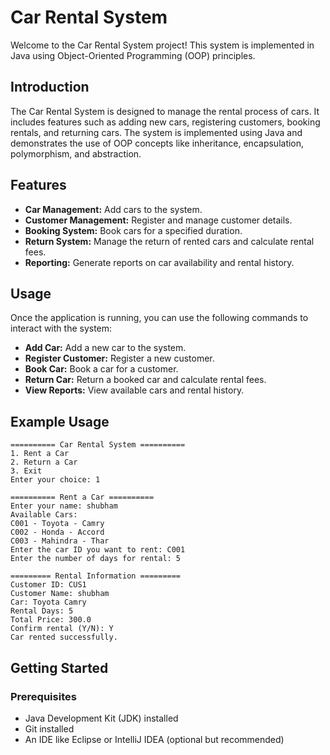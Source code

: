 # Car Rental System

Welcome to the Car Rental System project! This system is implemented in Java using Object-Oriented Programming (OOP) principles.

## Introduction

The Car Rental System is designed to manage the rental process of cars. It includes features such as adding new cars, registering customers, booking rentals, and returning cars. The system is implemented using Java and demonstrates the use of OOP concepts like inheritance, encapsulation, polymorphism, and abstraction.

## Features

- **Car Management:** Add cars to the system.
- **Customer Management:** Register and manage customer details.
- **Booking System:** Book cars for a specified duration.
- **Return System:** Manage the return of rented cars and calculate rental fees.
- **Reporting:** Generate reports on car availability and rental history.

## Usage

Once the application is running, you can use the following commands to interact with the system:

- **Add Car:** Add a new car to the system.
- **Register Customer:** Register a new customer.
- **Book Car:** Book a car for a customer.
- **Return Car:** Return a booked car and calculate rental fees.
- **View Reports:** View available cars and rental history.

## Example Usage

```
========== Car Rental System ==========
1. Rent a Car
2. Return a Car
3. Exit
Enter your choice: 1

========== Rent a Car ==========
Enter your name: shubham
Available Cars: 
C001 - Toyota - Camry
C002 - Honda - Accord
C003 - Mahindra - Thar
Enter the car ID you want to rent: C001
Enter the number of days for rental: 5

========= Rental Information =========
Customer ID: CUS1
Customer Name: shubham
Car: Toyota Camry
Rental Days: 5
Total Price: 300.0
Confirm rental (Y/N): Y
Car rented successfully.
```

## Getting Started

### Prerequisites

- Java Development Kit (JDK) installed
- Git installed
- An IDE like Eclipse or IntelliJ IDEA (optional but recommended)
